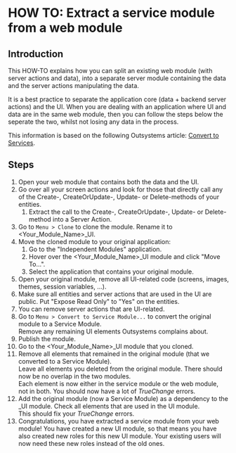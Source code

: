 # HOW TO: Extract a service module from a web module
## Introduction
This HOW-TO explains how you can split an existing web module (with server actions and data), into a separate 
server module containing the data and the server actions manipulating the data.

It is a best practice to separate the application core (data + backend server actions) and the UI.  When you are dealing with an 
application where UI and data are in the same web module, then you can follow the steps below the seperate the two, whilst not 
losing any data in the process.

This information is based on the following Outsystems article: [Convert to Services](https://success.outsystems.com/Documentation/11/Developing_an_Application/Reuse_and_Refactor/Convert_to_Services).

## Steps
1. Open your web module that contains both the data and the UI.
1. Go over all your screen actions and look for those that directly call any of the Create-, CreateOrUpdate-, Update- or Delete-methods 
of your entities.
    1.  Extract the call to the Create-, CreateOrUpdate-, Update- or Delete-method into a Server Action.
1. Go to `Menu > Clone` to clone the module. Rename it to <Your_Module_Name>_UI.
1. Move the cloned module to your original application:
    1. Go to the "Independent Modules" application.
    1. Hover over the <Your_Module_Name>_UI module and click "Move To...".
    1. Select the application that contains your original module.
1. Open your original module, remove all UI-related code (screens, images, themes, session variables, ...).
1. Make sure all entities and server actions that are used in the UI are public.  Put "Expose Read Only" to "Yes" on the entities.
1. You can remove server actions that are UI-related.
1. Go to `Menu > Convert to Service Module...` to convert the original module to a Service Module.  
Remove any remaining UI elements Outsystems complains about.
1. Publish the module.
1. Go to the <Your_Module_Name>_UI module that you cloned.
1. Remove all elements that remained in the original module (that we converted to a Service Module).  
Leave all elements you deleted from the original module.  There should now be no overlap in the two modules.  
Each element is now either in the service module or the web module, not in both. You should now have a lot of *TrueChange* errors.
1. Add the original module (now a Service Module) as a dependency to the _UI module.  Check all elements that are used in the UI module.  
This should fix your *TrueChange* errors.
1. Congratulations, you have extracted a service module from your web module!  You have created a new UI module, so that means you have 
also created new roles for this new UI module.  Your existing users will now need these new roles instead of the old ones.
